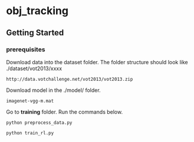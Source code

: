 # obj_tracking

## Getting Started


### prerequisites

Download data into the dataset folder. The folder structure should look like ./dataset/vot2013/xxxx
```
http://data.votchallenge.net/vot2013/vot2013.zip
```

Download model in the ./model/ folder.
```
imagenet-vgg-m.mat
```

Go to **training** folder. Run the commands below.


```
python preprocess_data.py
```




```
python train_rl.py
```
